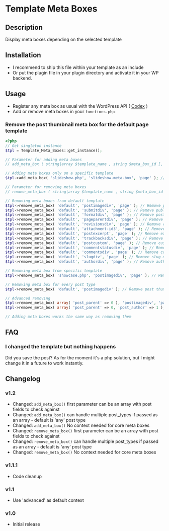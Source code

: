 Template Meta Boxes
===================

## Description

Display meta boxes depending on the selected template

## Installation

* I recommend to ship this file within your template as an include
* Or put the plugin file in your plugin directory and activate it in your WP backend.

## Usage

* Register any meta box as usual with the WordPress API ( [Codex](http://codex.wordpress.org/Function_Reference/add_meta_box) )
* Add or remove meta boxes in your `functions.php`

### Remove the post thumbnail meta box for the default page template

```php
<?php
// Get singleton instance
$tpl = Template_Meta_Boxes::get_instance();

// Parameter for adding meta boxes
// add_meta_box ( string|array $template_name , string $meta_box_id [, string $post_type [, string $context ]] )

// Adding meta boxes only on a specific template
$tpl->add_meta_box( 'slideshow.php', 'slideshow-meta-box', 'page' ); // Add post thumbnail meta box

// Parameter for removing meta boxes
// remove_meta_box ( string|array $template_name , string $meta_box_id [, string $post_type [, string $context ]] )

// Removing meta boxes from default template
$tpl->remove_meta_box( 'default', 'postimagediv', 'page' ); // Remove post thumbnail meta box
$tpl->remove_meta_box( 'default', 'submitdiv', 'page' ); // Remove publishing meta box
$tpl->remove_meta_box( 'default', 'formatdiv', 'page' ); // Remove post formats meta box
$tpl->remove_meta_box( 'default', 'pageparentdiv', 'page' ); // Remove page attributes meta box
$tpl->remove_meta_box( 'default', 'revisionsdiv', 'page' ); // Remove revisions meta box
$tpl->remove_meta_box( 'default', 'attachment-id3', 'page' ); // Remove audio meta box
$tpl->remove_meta_box( 'default', 'postexcerpt', 'page' ); // Remove excerpt meta box
$tpl->remove_meta_box( 'default', 'trackbacksdiv', 'page' ); // Remove trackback meta box
$tpl->remove_meta_box( 'default', 'postcustom', 'page' ); // Remove custom meta meta box
$tpl->remove_meta_box( 'default', 'commentstatusdiv', 'page' ); // Remove comment status meta box
$tpl->remove_meta_box( 'default', 'commentsdiv', 'page' ); // Remove comments meta box
$tpl->remove_meta_box( 'default', 'slugdiv', 'page' ); // Remove slug meta box
$tpl->remove_meta_box( 'default', 'authordiv', 'page' ); // Remove author meta box

// Removing meta box from specific template
$tpl->remove_meta_box( 'showcase.php', 'postimagediv', 'page' ); // Remove post thumbnail meta box on showcase template

// Removing meta box for every post type
$tpl->remove_meta_box( 'default', 'postimagediv' ); // Remove post thumbnail meta box everywhere

// Advanced removing
$tpl->remove_meta_box( array( 'post_parent' => 0 ), 'postimagediv', 'page' ); // Remove author meta box on first level pages
$tpl->remove_meta_box( array( 'post_parent' => 0, 'post_author' => 1 ), 'postimagediv', array( 'page' ) ); // Remove author meta box on first level pages for author #1

// Adding meta boxes works the same way as removing them
```

## FAQ

### I changed the template but nothing happens

Did you save the post? As for the moment it's a php solution, but I might change it in a future to work instantly.

## Changelog

### v1.2

* Changed: `add_meta_box()` first parameter can be an array with post fields to check against
* Changed: `add_meta_box()` can handle multiple post_types if passed as an array - default is 'any' post type
* Changed: `add_meta_box()` No context needed for core meta boxes
* Changed: `remove_meta_box()` first parameter can be an array with post fields to check against
* Changed: `remove_meta_box()` can handle multiple post_types if passed as an array - default is 'any' post type
* Changed: `remove_meta_box()` No context needed for core meta boxes

### v1.1.1

* Code cleanup

### v1.1

* Use 'advanced' as default context

### v1.0

* Initial release
